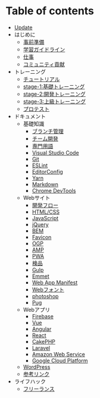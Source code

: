 # Table of contents

* [Update](README.md)
* はじめに
  * [事前準備](hajimeni/shi-qian-zhun-bei.md)
  * [学習ガイドライン](hajimeni/gaidorain.md)
  * [仕事](hajimeni/shi-shi.md)
  * [コミュニティ貢献](hajimeni/komyunite.md)
* トレーニング
  * [チュートリアル](torningu/chtoriaru.md)
  * [stage-1:基礎トレーニング](torningu/stage-1torningu.md)
  * [stage-2:開発トレーニング](torningu/stage-2torningu.md)
  * [stage-3:上級トレーニング](torningu/stage-3torningu.md)
  * [プロテスト](torningu/purotesuto.md)
* ドキュメント
  * 基礎知識
    * [ブランチ管理](document/basic/buranchi.md)
    * [チーム開発](document/basic/chmu.md)
    * [専門用語](document/basic/zhuan-men-yong-yu.md)
    * [Visual Studio Code](document/basic/visual-studio-code.md)
    * [Git](document/basic/git.md)
    * [ESLint](document/basic/eslint.md)
    * [EditorConfig](document/basic/editorconfig.md)
    * [Yarn](document/basic/yarn.md)
    * [Markdown](document/basic/markdown.md)
    * [Chrome DevTools](document/basic/chrome-devtools.md)
  * Webサイト
    * [開発フロー](document/websaito/fur.md)
    * [HTML/CSS](document/websaito/html-css.md)
    * [JavaScript](document/websaito/javascript.md)
    * [jQuery](document/websaito/jquery.md)
    * [BEM](document/websaito/bem.md)
    * [Favicon](document/websaito/favicon.md)
    * [OGP](document/websaito/ogp.md)
    * [AMP](document/websaito/amp.md)
    * [PWA](document/websaito/pwa.md)
    * [検品](document/websaito/jian-pin.md)
    * [Gulp](document/websaito/gulp.md)
    * [Emmet](document/websaito/emmet.md)
    * [Web App Manifest](document/websaito/web-app-manifest.md)
    * [Webフォント](document/websaito/webfunto.md)
    * [photoshop](document/websaito/photoshop.md)
    * [Pug](document/websaito/pug.md)
  * Webアプリ
    * [Firebase](document/webapuri/firebase.md)
    * [Vue](document/webapuri/vue.md)
    * [Angular](document/webapuri/angular.md)
    * [React](document/webapuri/react.md)
    * [CakePHP](document/webapuri/cakephp.md)
    * [Laravel](document/webapuri/laravel.md)
    * [Amazon Web Service](document/webapuri/amazon-web-service.md)
    * [Google Cloud Platform](document/webapuri/google-cloud-platform.md)
  * [WordPress](document/wordpress.md)
  * [参考リンク](document/rinku.md)
* ライフハック
  * [フリーランス](raifuhakku/furransu.md)

